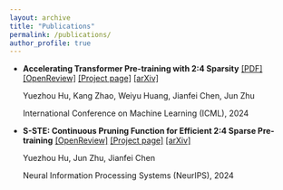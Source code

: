 ```yaml
---
layout: archive
title: "Publications"
permalink: /publications/
author_profile: true
---
```


- **Accelerating Transformer Pre-training with 2:4 Sparsity** [[PDF]](https://proceedings.mlr.press/v235/hu24r.html) [[OpenReview]](https://openreview.net/forum?id=kTaX87Zn6M) [[Project page]](https://github.com/huyz2023/2by4-pretrain) [[arXiv]](https://arxiv.org/abs/2404.01847)

  Yuezhou Hu, Kang Zhao, Weiyu Huang, Jianfei Chen, Jun Zhu

  International Conference on Machine Learning (ICML), 2024

- **S-STE: Continuous Pruning Function for Efficient 2:4 Sparse Pre-training** [[OpenReview]](https://github.com/huyz2023/2by4-pretrain) [[Project page]](https://github.com/huyz2023/2by4-pretrain) [[arXiv]](https://arxiv.org/abs/2409.09099)

  Yuezhou Hu, Jun Zhu, Jianfei Chen

  Neural Information Processing Systems (NeurIPS), 2024
